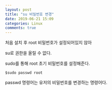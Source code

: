 ```yaml
---
layout: post
title: "su 비밀번호 변경"
date: 2019-06-21 15:09
categories: Linux
comments: true
---
```


처음 설치 후 root 비밀번호가 설정되어있지 않아

su로 권한을 올릴 수 없다.

sudo를 통해 root 초기 비밀번호를 설정해준다.

```
$sudo passwd root
```

passwd 명령어는 유저의 비밀번호를 변경하는 명령어다.